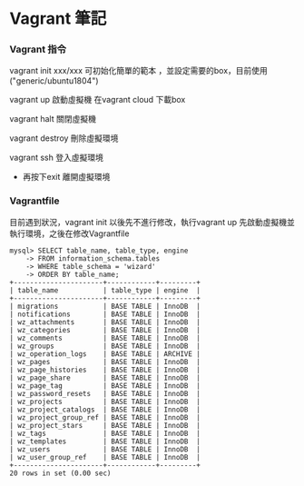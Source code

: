 # Vagrant 筆記

### Vagrant 指令
vagrant init xxx/xxx  可初始化簡單的範本 ，並設定需要的box，目前使用("generic/ubuntu1804")

vagrant up 啟動虛擬機 在vagrant cloud 下載box

vagrant halt 關閉虛擬機

vagrant destroy 刪除虛擬環境

vagrant ssh 登入虛擬環境
  - 再按下exit 離開虛擬環境

### Vagrantfile

目前遇到狀況，vagrant init 以後先不進行修改，執行vagrant up 先啟動虛擬機並執行環境，之後在修改Vagrantfile 

    mysql> SELECT table_name, table_type, engine
        -> FROM information_schema.tables
        -> WHERE table_schema = 'wizard'
        -> ORDER BY table_name;
    +----------------------+------------+---------+
    | table_name           | table_type | engine  |
    +----------------------+------------+---------+
    | migrations           | BASE TABLE | InnoDB  |
    | notifications        | BASE TABLE | InnoDB  |
    | wz_attachments       | BASE TABLE | InnoDB  |
    | wz_categories        | BASE TABLE | InnoDB  |
    | wz_comments          | BASE TABLE | InnoDB  |
    | wz_groups            | BASE TABLE | InnoDB  |
    | wz_operation_logs    | BASE TABLE | ARCHIVE |
    | wz_pages             | BASE TABLE | InnoDB  |
    | wz_page_histories    | BASE TABLE | InnoDB  |
    | wz_page_share        | BASE TABLE | InnoDB  |
    | wz_page_tag          | BASE TABLE | InnoDB  |
    | wz_password_resets   | BASE TABLE | InnoDB  |
    | wz_projects          | BASE TABLE | InnoDB  |
    | wz_project_catalogs  | BASE TABLE | InnoDB  |
    | wz_project_group_ref | BASE TABLE | InnoDB  |
    | wz_project_stars     | BASE TABLE | InnoDB  |
    | wz_tags              | BASE TABLE | InnoDB  |
    | wz_templates         | BASE TABLE | InnoDB  |
    | wz_users             | BASE TABLE | InnoDB  |
    | wz_user_group_ref    | BASE TABLE | InnoDB  |
    +----------------------+------------+---------+
    20 rows in set (0.00 sec)
